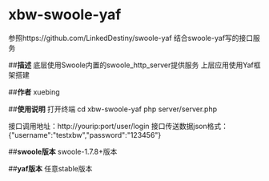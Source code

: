 # xbw-swoole-yaf
参照https://github.com/LinkedDestiny/swoole-yaf
结合swoole-yaf写的接口服务

##**描述**
底层使用Swoole内置的swoole_http_server提供服务
上层应用使用Yaf框架搭建


##**作者**
xuebing

##**使用说明**
打开终端
cd xbw-swoole-yaf
php server/server.php

接口调用地址：http://yourip:port/user/login
接口传送数据json格式：{"username":"testxbw","password":"123456"}


##**swoole版本**
swoole-1.7.8+版本

##**yaf版本**
任意stable版本
